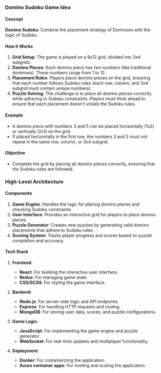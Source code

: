 ### Domino Sudoku Game Idea

#### Concept
**Domino Sudoku**: Combine the placement strategy of Dominoes with the logic of Sudoku.

#### How It Works
1. **Grid Setup**: The game is played on a 9x12 grid, divided into 3x4 subgrids.
2. **Domino Pieces**: Each domino piece has two numbers (like traditional dominoes). These numbers range from 1 to 12.
3. **Placement Rules**: Players place domino pieces on the grid, ensuring that each number follows Sudoku rules (each row, column, and 3x4 subgrid must contain unique numbers).
4. **Puzzle Solving**: The challenge is to place all domino pieces correctly while adhering to Sudoku constraints. Players must think ahead to ensure that each placement doesn't violate the Sudoku rules.

#### Example
- A domino piece with numbers 3 and 5 can be placed horizontally (1x2) or vertically (2x1) on the grid.
- If placed horizontally in the first row, the numbers 3 and 5 must not repeat in the same row, column, or 3x4 subgrid.

#### Objective
- Complete the grid by placing all domino pieces correctly, ensuring that the Sudoku rules are followed.

### High-Level Architecture

#### Components
1. **Game Engine**: Handles the logic for placing domino pieces and checking Sudoku constraints.
2. **User Interface**: Provides an interactive grid for players to place domino pieces.
3. **Puzzle Generator**: Creates new puzzles by generating valid domino placements that adhere to Sudoku rules.
4. **Scoring System**: Tracks player progress and scores based on puzzle completion and accuracy.

#### Tech Stack
1. **Frontend**:
   - **React**: For building the interactive user interface.
   - **Redux**: For managing game state.
   - **CSS/SCSS**: For styling the game interface.

2. **Backend**:
   - **Node.js**: For server-side logic and API endpoints.
   - **Express**: For handling HTTP requests and routing.
   - **MongoDB**: For storing user data, scores, and puzzle configurations.

3. **Game Logic**:
   - **JavaScript**: For implementing the game engine and puzzle generator.
   - **WebSocket**: For real-time updates and multiplayer functionality.

4. **Deployment**:
   - **Docker**: For containerizing the application.
   - **Azure container apps**: For hosting and scaling the application.

